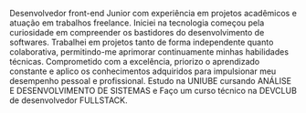 Desenvolvedor front-end Junior com experiência em projetos acadêmicos e atuação em trabalhos freelance. Iniciei na tecnologia começou pela curiosidade em compreender os bastidores do desenvolvimento de softwares. Trabalhei em projetos tanto de forma independente quanto colaborativa, permitindo-me aprimorar continuamente minhas habilidades técnicas. Comprometido com a excelência, priorizo o aprendizado constante e aplico os conhecimentos adquiridos para impulsionar meu desempenho pessoal e profissional.
Estudo na UNIUBE cursando ANÁLISE E DESENVOLVIMENTO DE SISTEMAS e Faço um curso técnico na DEVCLUB de desenvolvedor FULLSTACK.

<!---
Igoruraxx/Igoruraxx is a ✨ special ✨ repository because its `README.md` (this file) appears on your GitHub profile.
You can click the Preview link to take a look at your changes.
--->
